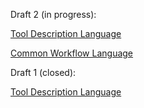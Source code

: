 Draft 2 (in progress):

[Tool Description Language](draft-2/tool-description.md)

[Common Workflow Language](draft-2/workflow-description.md)

Draft 1 (closed):

[Tool Description Language](draft-1/tool-description.md)
